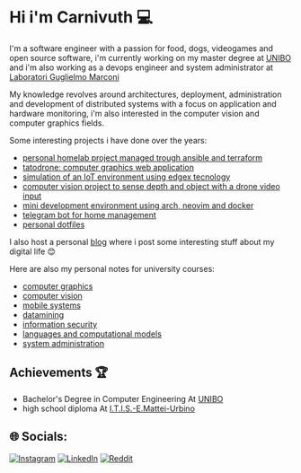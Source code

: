 # Hi i'm Carnivuth 💻

I'm a software engineer with a passion for food, dogs, videogames and open source software, i'm currently working on my master degree at [UNIBO](https://www.unibo.it/it) and i'm also working as a devops engineer and system administrator at [Laboratori Guglielmo Marconi](https://www.labs.it)

My knowledge revolves around architectures, deployment, administration and development of distributed systems with a focus on application and hardware monitoring, i'm also interested in the computer vision and computer graphics fields.

Some interesting projects i have done over the years:

- [personal homelab project managed trough ansible and terraform](https://github.com/carnivuth/labcraft)
- [tatodrone: computer graphics web application](https://github.com/carnivuth/tatodrone)
- [simulation of an IoT environment using edgex tecnology](https://github.com/carnivuth/edgex_iot_simulation)
- [computer vision project to sense depth and object with a drone video input](https://github.com/carnivuth/stereo_robot_navigation)
- [mini development environment using arch, neovim and docker](https://github.com/carnivuth/toolbox)
- [telegram bot for home management](https://github.com/carnivuth/curiel_bot)
- [personal dotfiles](https://github.com/carnivuth/scripts)

I also host a personal [blog](https://www.carnivuth.org) where i post some interesting stuff about my digital life 😊

Here are also my personal notes for university courses:

- [computer graphics](https://carnivuth.github.io/computer_graphics)
- [computer vision](https://carnivuth.github.io/computer_vision)
- [mobile systems](https://carnivuth.github.io/mobile_systems)
- [datamining](https://carnivuth.github.io/computer_vision)
- [information security](https://carnivuth.github.io/sicurezza_informazione)
- [languages and computational models](https://carnivuth.github.io/linguaggi_modelli_computazionali)
- [system administration](https://github.com/carnivuth/LAS)

##  Achievements 🏆

  - Bachelor's Degree in Computer Engineering At [UNIBO](https://www.unibo.it/it)
  - high school diploma At [I.T.I.S.-E.Mattei-Urbino](https://www.itisurbino.edu.it/)

## 🌐 Socials:
[![Instagram](https://img.shields.io/badge/Instagram-%23E4405F.svg?logo=Instagram&logoColor=white)](https://instagram.com/longhi.matteo) [![LinkedIn](https://img.shields.io/badge/LinkedIn-%230077B5.svg?logo=linkedin&logoColor=white)](https://linkedin.com/in/matteo-longhi-b3a433247) [![Reddit](https://img.shields.io/badge/Reddit-%23FF4500.svg?logo=Reddit&logoColor=white)](https://reddit.com/user/carnivuth)
